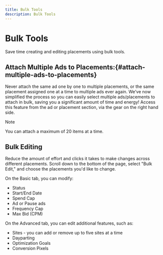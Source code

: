 ```yaml
---
title: Bulk Tools
description: Bulk Tools
---
```


# Bulk Tools

<!-- pulled directly from old help -->

Save time creating and editing placements using bulk tools.

## Attach Multiple Ads to Placements:{#attach-multiple-ads-to-placements}

Never attach the same ad one by one to multiple placements, or the same placement assigned one at a time to multiple ads ever again. We’ve now simplified the process so you can easily select multiple ads/placements to attach in bulk, saving you a significant amount of time and energy! Access this feature from the ad or placement section, via the gear on the right hand side.

>[!NOTE]
>You can attach a maximum of 20 items at a time.

## Bulk Editing

Reduce the amount of effort and clicks it takes to make changes across different placements. Scroll down to the bottom of the page, select "Bulk Edit," and choose the placements you'd like to change.

On the Basic tab, you can modify:

* Status
* Start/End Date
* Spend Cap
* Ad or Pause ads
* Frequency Cap
* Max Bid (CPM)

On the Advanced tab, you can edit additional features, such as:

* Sites - you can add or remove up to five sites at a time
* Dayparting
* Optimization Goals
* Conversion Pixels
